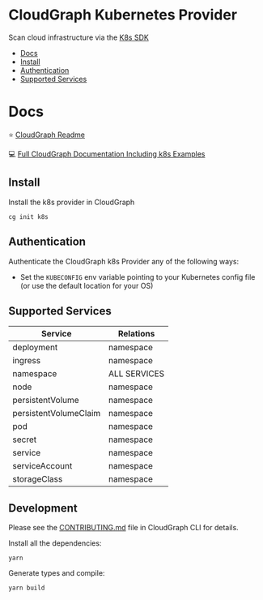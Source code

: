 # CloudGraph Kubernetes Provider

Scan cloud infrastructure via the [K8s SDK](https://github.com/kubernetes-client/javascript)

<!-- toc -->
- [Docs](#docs)
- [Install](#install)
- [Authentication](#authentication)
- [Supported Services](#supported-services)
<!-- tocstop -->

# Docs

⭐ [CloudGraph Readme](https://github.com/cloudgraphdev/cli)  

💻 [Full CloudGraph Documentation Including k8s Examples](https://docs.cloudgraph.dev)


## Install

Install the k8s provider in CloudGraph

```console
cg init k8s
```

## Authentication

Authenticate the CloudGraph k8s Provider any of the following ways:

- Set the `KUBECONFIG` env variable pointing to your Kubernetes config file (or use the default location for your OS)



## Supported Services

| Service                      | Relations          |
| ---------------------------- | ------------------ |
| deployment                   | namespace          |
| ingress                      | namespace          |
| namespace                    | ALL SERVICES       |
| node                         | namespace          |
| persistentVolume             | namespace          |
| persistentVolumeClaim        | namespace          |
| pod                          | namespace          |
| secret                       | namespace          |
| service                      | namespace          |
| serviceAccount               | namespace          |
| storageClass                 | namespace          |


## Development

Please see the [CONTRIBUTING.md](https://github.com/cloudgraphdev/cli/blob/master/CONTRIBUTING.md) file in CloudGraph CLI for details.

Install all the dependencies:

```
yarn
```

Generate types and compile:

```
yarn build
```
